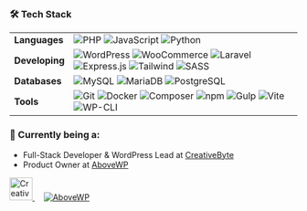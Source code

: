 ### 🛠️ Tech Stack

<table>
  <tr>
    <td><strong>Languages</strong></td>
    <td>
      <img src="https://img.shields.io/badge/PHP-777BB4?style=flat-square&logo=php&logoColor=white" alt="PHP" />
      <img src="https://img.shields.io/badge/JavaScript-F7DF1E?style=flat-square&logo=javascript&logoColor=black" alt="JavaScript" />
      <img src="https://img.shields.io/badge/Python-3776AB?style=flat-square&logo=python&logoColor=white" alt="Python" />
    </td>
  </tr>
  <tr>
    <td><strong>Developing</strong></td>
    <td>
      <img src="https://img.shields.io/badge/WordPress-21759B?style=flat-square&logo=wordpress&logoColor=white" alt="WordPress" />
      <img src="https://img.shields.io/badge/WooCommerce-96588A?style=flat-square&logo=woocommerce&logoColor=white" alt="WooCommerce" />
      <img src="https://img.shields.io/badge/Laravel-FF2D20?style=flat-square&logo=laravel&logoColor=white" alt="Laravel" />
      <img src="https://img.shields.io/badge/Express.js-000000?style=flat-square&logo=express&logoColor=white" alt="Express.js" />
      <img src="https://img.shields.io/badge/Tailwind-06B6D4?style=flat-square&logo=tailwindcss&logoColor=white" alt="Tailwind" />
      <img src="https://img.shields.io/badge/SASS-CC6699?style=flat-square&logo=sass&logoColor=white" alt="SASS" />
    </td>
  </tr>
  <tr>
    <td><strong>Databases</strong></td>
    <td>
      <img src="https://img.shields.io/badge/MySQL-4479A1?style=flat-square&logo=mysql&logoColor=white" alt="MySQL" />
      <img src="https://img.shields.io/badge/MariaDB-003545?style=flat-square&logo=mariadb&logoColor=white" alt="MariaDB" />
      <img src="https://img.shields.io/badge/PostgreSQL-336791?style=flat-square&logo=postgresql&logoColor=white" alt="PostgreSQL" />
    </td>
  </tr>
  <tr>
    <td><strong>Tools</strong></td>
    <td>
      <img src="https://img.shields.io/badge/Git-F05032?style=flat-square&logo=git&logoColor=white" alt="Git" />
      <img src="https://img.shields.io/badge/Docker-2496ED?style=flat-square&logo=docker&logoColor=white" alt="Docker" />
      <img src="https://img.shields.io/badge/Composer-885630?style=flat-square&logo=composer&logoColor=white" alt="Composer" />
      <img src="https://img.shields.io/badge/npm-CB3837?style=flat-square&logo=npm&logoColor=white" alt="npm" />
      <img src="https://img.shields.io/badge/Gulp-CF4647?style=flat-square&logo=gulp&logoColor=white" alt="Gulp" />
      <img src="https://img.shields.io/badge/Vite-646CFF?style=flat-square&logo=vite&logoColor=white" alt="Vite" />
      <img src="https://img.shields.io/badge/WP--CLI-21759B?style=flat-square&logo=wordpress&logoColor=white" alt="WP-CLI" />
    </td>
  </tr>
</table>

### 🚀 Currently being a:

- Full-Stack Developer & WordPress Lead at [CreativeByte](https://creativebyte.eu)
- Product Owner at [AboveWP](https://abovewp.com)
<a href="https://creativebyte.eu">
    <img src="https://creativebyte.eu/wp-content/uploads/2024/08/logo-cb.png" height="40" alt="CreativeByte" />
  </a>
  &nbsp;&nbsp;&nbsp;
  <a href="https://abovewp.com">
    <img src="https://img.shields.io/badge/AboveWP-4353FF?style=for-the-badge&logo=wordpress&logoColor=white" alt="AboveWP" />
  </a>

